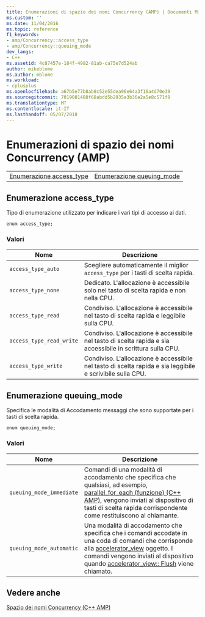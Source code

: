 ```yaml
---
title: Enumerazioni di spazio dei nomi Concurrency (AMP) | Documenti Microsoft
ms.custom: ''
ms.date: 11/04/2016
ms.topic: reference
f1_keywords:
- amp/Concurrency::access_type
- amp/Concurrency::queuing_mode
dev_langs:
- C++
ms.assetid: 4c87457e-184f-4992-81ab-ca75e7d524ab
author: mikeblome
ms.author: mblome
ms.workload:
- cplusplus
ms.openlocfilehash: a67b5e77b8ab8c52e55dea96e64a3f16a4d70e39
ms.sourcegitcommit: 7019081488f68abdd5b2935a3b36e2a5e8c571f8
ms.translationtype: MT
ms.contentlocale: it-IT
ms.lasthandoff: 05/07/2018
---
```

# <a name="concurrency-namespace-enums-amp"></a>Enumerazioni di spazio dei nomi Concurrency (AMP)
|||  
|-|-|  
|[Enumerazione access_type](#access_type)|[Enumerazione queuing_mode](#queuing_mode)|  
  
##  <a name="access_type"></a>  Enumerazione access_type  
 Tipo di enumerazione utilizzato per indicare i vari tipi di accesso ai dati.  
  
```  
enum access_type;  
```  
### <a name="values"></a>Valori  
  
|Nome|Descrizione|  
|----------|-----------------|  
|`access_type_auto`|Scegliere automaticamente il miglior `access_type` per i tasti di scelta rapida.|  
|`access_type_none`|Dedicato. L'allocazione è accessibile solo nel tasto di scelta rapida e non nella CPU.|  
|`access_type_read`|Condiviso. L'allocazione è accessibile nel tasto di scelta rapida e leggibile sulla CPU.|  
|`access_type_read_write`|Condiviso. L'allocazione è accessibile nel tasto di scelta rapida e sia accessibile in scrittura sulla CPU.|  
|`access_type_write`|Condiviso. L'allocazione è accessibile nel tasto di scelta rapida e sia leggibile e scrivibile sulla CPU.|  

  
##  <a name="queuing_mode"></a>  Enumerazione queuing_mode  
 Specifica le modalità di Accodamento messaggi che sono supportate per i tasti di scelta rapida.  
  
```  
enum queuing_mode;  
``` 
### <a name="values"></a>Valori  
  
|Nome|Descrizione|  
|----------|-----------------|  
|`queuing_mode_immediate`|Comandi di una modalità di accodamento che specifica che qualsiasi, ad esempio, [parallel_for_each (funzione) (C++ AMP)](concurrency-namespace-functions-amp.md#parallel_for_each), vengono inviati al dispositivo di tasti di scelta rapida corrispondente come restituiscono al chiamante.|  
|`queuing_mode_automatic`|Una modalità di accodamento che specifica che i comandi accodate in una coda di comandi che corrisponde alla [accelerator_view](accelerator-view-class.md) oggetto. I comandi vengono inviati al dispositivo quando [accelerator_view:: Flush](accelerator-view-class.md#flush) viene chiamato.|   
  
## <a name="see-also"></a>Vedere anche  
 [Spazio dei nomi Concurrency (C++ AMP)](concurrency-namespace-cpp-amp.md)
